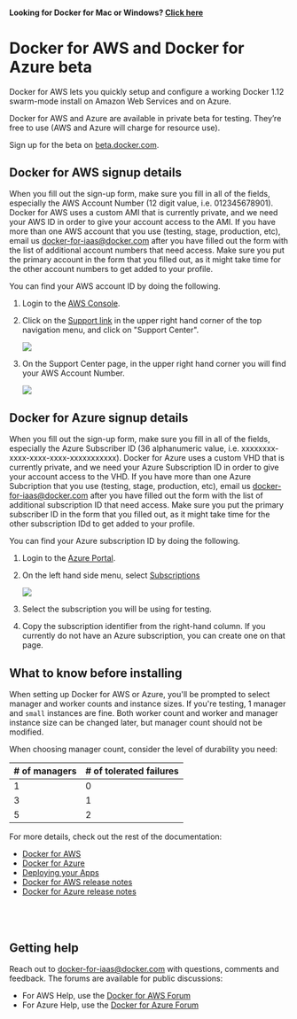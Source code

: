 <!--[metadata]>
+++
title = "Docker for AWS and Azure"
description = "Docker for AWS and Azure"
keywords = ["iaas, aws, azure"]
[menu.main]
identifier="docs"
name = "Getting Started"
weight="1"
+++
<![end-metadata]-->

#### Looking for Docker for Mac or Windows? <a href="https://docs.docker.com/" target="_blank">Click here</a>

# Docker for AWS and Docker for Azure beta

Docker for AWS lets you quickly setup and configure a working Docker 1.12 swarm-mode install on Amazon Web Services and on Azure.

Docker for AWS and Azure are available in private beta for testing. They’re free to use (AWS and Azure will charge for resource use).

Sign up for the beta on [beta.docker.com](https://beta.docker.com/).

## Docker for AWS signup details

When you fill out the sign-up form, make sure you fill in all of the fields, especially the AWS Account Number (12 digit value, i.e. 012345678901). Docker for AWS uses a custom AMI that is currently private, and we need your AWS ID in order to give your account access to the AMI. If you have more than one AWS account that you use (testing, stage, production, etc), email us <docker-for-iaas@docker.com> after you have filled out the form with the list of additional account numbers that need access. Make sure you put the primary account in the form that you filled out, as it might take time for the other account numbers to get added to your profile.

You can find your AWS account ID by doing the following.

1. Login to the [AWS Console](https://console.aws.amazon.com/console/home).
2. Click on the [Support link](https://console.aws.amazon.com/support/home?region=us-east-1#/) in the upper right hand corner of the top navigation menu, and click on "Support Center".

    <img src="/img/aws/aws_support_center_link.png">

3. On the Support Center page, in the upper right hand corner you will find your AWS Account Number.

    <img src="/img/aws/aws_account_number.png">

## Docker for Azure signup details

When you fill out the sign-up form, make sure you fill in all of the fields, especially the Azure Subscriber ID (36 alphanumeric value, i.e. xxxxxxxx-xxxx-xxxx-xxxx-xxxxxxxxxxx). Docker for Azure uses a custom VHD that is currently private, and we need your Azure Subscription ID in order to give your account access to the VHD. If you have more than one Azure Subcription that you use (testing, stage, production, etc), email us <docker-for-iaas@docker.com> after you have filled out the form with the list of additional subscription ID that need access. Make sure you put the primary subscriber ID in the form that you filled out, as it might take time for the other subscription IDd to get added to your profile.

You can find your Azure subscription ID by doing the following.

1. Login to the [Azure Portal](https://portal.azure.com/#blade/Microsoft_Azure_Billing/SubscriptionsBlade).
2. On the left hand side menu, select [Subscriptions](https://portal.azure.com/#blade/Microsoft_Azure_Billing/SubscriptionsBlade)

    <img src="/img/azure/subscription.png">

3. Select the subscription you will be using for testing.
3. Copy the subscription identifier from the right-hand column. If you currently do not have an Azure subscription, you can create one on that page.


## What to know before installing

When setting up Docker for AWS or Azure, you'll be prompted to select manager and worker counts and instance sizes. If you're testing, 1 manager and `small` instances are fine. Both worker count and worker and manager instance size can be changed later, but manager count should not be modified.

When choosing manager count, consider the level of durability you need:

| # of managers  | # of tolerated failures |
| ------------- | ------------- |
| 1  | 0  |
| 3  | 1  |
| 5  | 2  |

For more details, check out the rest of the documentation:

 * [Docker for AWS](aws/index.md)
 * [Docker for Azure](azure/index.md)
 * [Deploying your Apps](deploy.md)
 * [Docker for AWS release notes](aws/release-notes.md)
 * [Docker for Azure release notes](azure/release-notes.md)

<p style="margin-bottom:50px">&nbsp;</p>

## Getting help

Reach out to <docker-for-iaas@docker.com> with questions, comments and feedback. The forums are available for public discussions:

* For AWS Help, use the [Docker for AWS Forum](https://forums.docker.com/c/docker-for-aws)
* For Azure Help, use the [Docker for Azure Forum](https://forums.docker.com/c/docker-for-azure)
